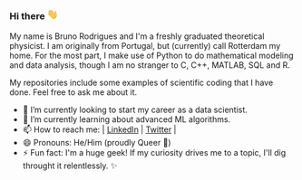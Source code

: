 ### Hi there <img src="https://github.com/kouniam/kouniam/blob/main/wave_emoji.gif" width="20px">

My name is Bruno Rodrigues and I'm a freshly graduated theoretical physicist. I am originally from Portugal, but (currently) call Rotterdam my home. 
For the most part, I make use of Python to do mathematical modeling and data analysis, though I am no stranger to C, C++, MATLAB, SQL and R. 

My repositories include some examples of scientific coding that I have done. Feel free to ask me about it.

- 🔭 I’m currently looking to start my career as a data scientist.
- 🌱 I’m currently learning about advanced ML algorithms.
- 📫 How to reach me: | [LinkedIn](https://www.linkedin.com/in/kouniam/) | [Twitter](https://twitter.com/kyunull) |
- 😄 Pronouns: He/Him (proudly Queer :rainbow:)
- ⚡ Fun fact: I'm a huge geek! If my curiosity drives me to a topic, I'll dig throught it relentlessly. ✨
